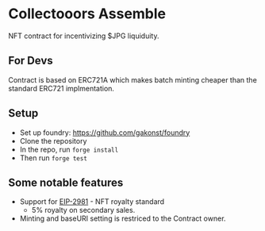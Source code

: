 # Collectooors Assemble

NFT contract for incentivizing $JPG liquiduity.

## For Devs
Contract is based on ERC721A which makes batch minting cheaper than the standard ERC721 implmentation.

## Setup
- Set up foundry: https://github.com/gakonst/foundry
- Clone the repository
- In the repo, run `forge install`
- Then run `forge test`

## Some notable features
- Support for [EIP-2981](https://eips.ethereum.org/EIPS/eip-2981) - NFT royalty standard
    - 5% royalty on secondary sales.
- Minting and baseURI setting is restriced to the Contract owner.